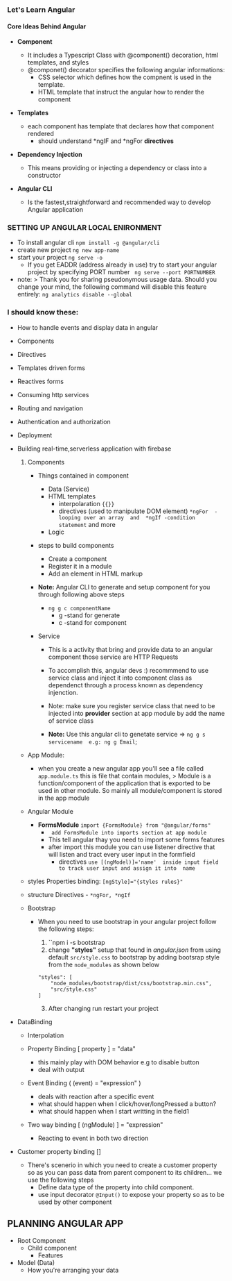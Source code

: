 ### Let's Learn Angular


#### **Core Ideas Behind Angular**
- **Component**
    - It includes a Typescript Class with @component() decoration, html templates, and styles
    - @componet() decorator specifies the following angular informations:
        - CSS selector which defines how the compnent is used in the template.
        - HTML template that instruct the angular how to render the component

- **Templates**
    - each component has template that declares how that component rendered
        - should understand *ngIF and *ngFor **directives**

- **Dependency Injection** 
    - This means providing or injecting a dependency or class into a constructor
- **Angular CLI**
    - Is the fastest,straightforward and recommended way to develop Angular application


### **SETTING UP ANGULAR LOCAL ENIRONMENT**
- To install  angular cli `` npm install -g @angular/cli ``
- create new project `` ng new app-name ``
- start your project `` ng serve -o ``
    - If you get EADDR (address already in use) try to start your angular project by specifying PORT number `` ng serve --port PORTNUMBER``
- note: > Thank you for sharing pseudonymous usage data. Should you change your mind, the following
            command will disable this feature entirely: ``ng analytics disable --global``


### I should know these:
- How to handle events and display data in angular
- Components 
- Directives
- Templates driven forms
- Reactives forms
- Consuming http services
- Routing and navigation
- Authentication and authorization 
- Deployment  
- Building real-time,serverless application with firebase

    1. Components
        - Things contained in component
            - Data (Service)
            - HTML templates 
                - interpolaration `` {{}} ``
                - directives (used to manipulate DOM element)  `` *ngFor  -looping over an array  and  *ngIf -condition statement `` and more
            - Logic 

        
        - steps to build components
            - Create a component
            - Register it in a module
            - Add an element in HTML markup
        
        - **Note:** Angular CLI to generate and setup component for you through following above steps
            - ``ng g c componentName``
                - g -stand for generate
                - c -stand for component 
        
        - Service
            - This is a activity that bring and provide data to an angular component those service are HTTP Requests
            -  To accomplish this, angular devs :) recommmend to use service class and inject it into component class as dependenct through a process known as dependency injenction.
            - Note: make sure you register service class that need to be injected into **provider** section at app module by add the name of service class   

            - **Note:** Use this angular cli to genetate service => ``ng g s servicename  e.g: ng g Email``;

    - App Module:
        -    when you create a new angular app you'll see a file called ``app.module.ts`` this is file that contain modules, 
            > Module is a function/component of the application that is exported to be used in other module. So mainly all module/component is stored in the app module 

    - Angular  Module
        - **FormsModule** `` import {FormsModule} from "@angular/forms" ``
            - `` add FormsModule into imports section at app module``
            - This tell angular thay you need to import some forms features
            - after import this module you can use listener directive that will listen and tract every user input in the formfield
                - directives ``use [(ngModel)]='name'  inside input field to track user input and assign it into  name``

    - styles Properties binding: ``[ngStyle]="{styles rules}"``
    - structure Directives - ``*ngFor, *ngIf``


    - Bootstrap
        - When you need to use bootstrap in your angular project follow the following steps:
            1. ``npm i -s bootstrap
            2. change **"styles"** setup that found in *angular.json* from using default ``src/style.css`` to bootstrap by adding bootsrap style from the ``node_modules`` as shown below
            ``` 
            "styles": [
                "node_modules/bootstrap/dist/css/bootstrap.min.css",
                "src/style.css"
            ] 
            ```

            3. After changing run restart your project 


 - DataBinding
    - Interpolation 
    - Property Binding [ property ] = "data"
        - this mainly play with DOM behavior e.g to disable button
        - deal with output

    - Event Binding ( (event) = "expression" )
        - deals with reaction after a specific event
        - what should happen when I click/hover/longPressed a button?
        - what should happen when I start writting in the field1

    - Two way binding [ (ngModule) ] = "expression"
        - Reacting to event in both two direction


- Customer property binding []
    - There's scenerio in which you need to create a customer property so as you can pass data from parent component to its children... we use the following steps
        - Define data type of the property into child component.
        - use input decorator ``@Input()`` to expose your property so as to be used by other component





## PLANNING ANGULAR APP
- Root Component
    - Child component
        - Features
- Model (Data) 
    - How you're arranging your data
    





        
